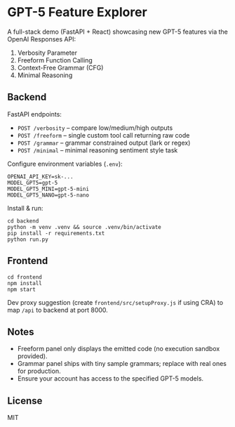 # GPT-5 Feature Explorer

A full-stack demo (FastAPI + React) showcasing new GPT-5 features via the OpenAI Responses API:

1. Verbosity Parameter
2. Freeform Function Calling
3. Context-Free Grammar (CFG)
4. Minimal Reasoning

## Backend

FastAPI endpoints:
- `POST /verbosity` – compare low/medium/high outputs
- `POST /freeform` – single custom tool call returning raw code
- `POST /grammar` – grammar constrained output (lark or regex)
- `POST /minimal` – minimal reasoning sentiment style task

Configure environment variables (`.env`):
```
OPENAI_API_KEY=sk-...
MODEL_GPT5=gpt-5
MODEL_GPT5_MINI=gpt-5-mini
MODEL_GPT5_NANO=gpt-5-nano
```

Install & run:
```
cd backend
python -m venv .venv && source .venv/bin/activate
pip install -r requirements.txt
python run.py
```

## Frontend

```
cd frontend
npm install
npm start
```

Dev proxy suggestion (create `frontend/src/setupProxy.js` if using CRA) to map `/api` to backend at port 8000.

## Notes
- Freeform panel only displays the emitted code (no execution sandbox provided).
- Grammar panel ships with tiny sample grammars; replace with real ones for production.
- Ensure your account has access to the specified GPT-5 models.

## License
MIT
